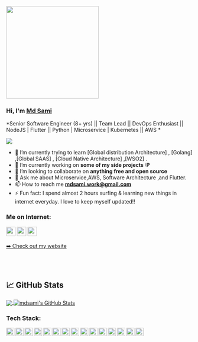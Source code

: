 <img src="https://media.giphy.com/media/f7omQNmgiyjj5sffvZ/giphy.gif" width="250px">

### Hi, I'm [Md Sami](https://mdsami.github.io/) 

*Senior Software Engineer (8+ yrs) || Team Lead || DevOps Enthusiast || NodeJS | Flutter || Python | Microservice | Kubernetes || AWS *


![](https://komarev.com/ghpvc/?username=mdsami&color=brightgreen&style=flat)

- 🌱 I’m currently trying to learn [Global distribution Architecture] , [Golang] ,[Global SAAS] , [Cloud Native Architecture] ,[WSO2] .
- 🔭 I’m currently working on **some of my side projects :P**
- 👯 I’m looking to collaborate on **anything free and open source**
- 💬 Ask me about Microservice,AWS, Software Architecture ,and Flutter.
- 📫 How to reach me **mdsami.work@gmail.com**
- ⚡ Fun fact: I spend almost 2 hours surfing & learning new things in internet everyday. I love to keep myself updated!!

### Me on Internet:

<p><a href="https://twitter.com/mdsami5"><img src="https://img.shields.io/badge/twitter-%231DA1F2.svg?&style=for-the-badge&logo=twitter&logoColor=white" height=25></a> <a href="https://www.linkedin.com/in/mdsami55/"><img src="https://img.shields.io/badge/linkedin-%230077B5.svg?&style=for-the-badge&logo=linkedin&logoColor=white" height=25></a> <a href="https://www.instagram.com/mdsami5/"><img src="https://img.shields.io/badge/instagram-%23E4405F.svg?&style=for-the-badge&logo=instagram&logoColor=white" height=25></a> 
<p><a href="https://mdsami.me">➡️ Check out my website</a></p>
<br />
<br />

## &#x1f4c8; GitHub Stats

<a href="https://github.com/mdsami/mdsami">
  <img align="center" src="https://github-readme-stats.vercel.app/api/top-langs/?username=mdsami&title_color=ffffff&text_color=c9cacc&icon_color=2bbc8a&bg_color=1d1f21" />
</a>
<a href="https://github.com/mdsami/mdsami">
  <img align="center" src="https://github-readme-stats.vercel.app/api?username=mdsami&show_icons=true&line_height=27&count_private=true&title_color=ffffff&text_color=c9cacc&icon_color=2bbc8a&bg_color=1d1f21" alt="mdsami's GitHub Stats" />
</a>


### Tech Stack:
<img align="left" alt="mdsami | pub" width="22px" src="https://cdn.jsdelivr.net/npm/simple-icons@v3/icons/docker.svg" />
<img align="left" alt="mdsami | pub" width="22px" src="https://cdn.jsdelivr.net/npm/simple-icons@v3/icons/amazonaws.svg" />
<img align="left" alt="mdsami | pub" width="22px" src="https://simpleicons.org/icons/nodedotjs.svg" />
<img align="left" alt="mdsami | pub" width="22px" src="https://cdn.jsdelivr.net/npm/simple-icons@v3/icons/postgresql.svg" />
<img align="left" alt="mdsami | pub" width="22px" src="https://cdn.jsdelivr.net/npm/simple-icons@v3/icons/android.svg" />
<img align="left" alt="mdsami | pub" width="22px" src="https://cdn.jsdelivr.net/npm/simple-icons@v3/icons/java.svg" />
<img align="left" alt="mdsami | pub" width="22px" src="https://cdn.jsdelivr.net/npm/simple-icons@v3/icons/kotlin.svg" />
<img align="left" alt="mdsami | pub" width="22px" src="https://cdn.jsdelivr.net/npm/simple-icons@v3/icons/gradle.svg" />
<img align="left" alt="mdsami | pub" width="22px" src="https://cdn.jsdelivr.net/npm/simple-icons@v3/icons/flutter.svg" />
<img align="left" alt="mdsami | pub" width="22px" src="https://cdn.jsdelivr.net/npm/simple-icons@v3/icons/dart.svg" />
<img align="left" alt="mdsami | pub" width="22px" src="https://cdn.jsdelivr.net/npm/simple-icons@v3/icons/jekyll.svg" />
<img align="left" alt="mdsami | pub" width="22px" src="https://cdn.jsdelivr.net/npm/simple-icons@v3/icons/hugo.svg" />
<img align="left" alt="mdsami | pub" width="22px" src="https://cdn.jsdelivr.net/npm/simple-icons@v3/icons/git.svg" />
<img align="left" alt="mdsami | pub" width="22px" src="https://cdn.jsdelivr.net/npm/simple-icons@v3/icons/python.svg" />
<img align="left" alt="mdsami | pub" width="22px" src="https://cdn.jsdelivr.net/npm/simple-icons@v3/icons/figma.svg" />
